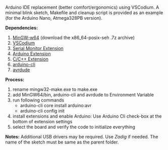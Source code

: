 Arduino IDE replacement (better comfort/ergonomics) using VSCodium. A minimal blink sketch, Makefile and cleanup script is provided as an example (for the Arduino Nano, Atmega328PB version).



**Dependencies:**

1. [MinGW-w64](https://sourceforge.net/projects/mingw-w64/files/mingw-w64/) (download the x86_64-posix-seh .7z archive)
2. [VSCodium](https://github.com/VSCodium/vscodium)
3. [Serial Monitor Extension](https://marketplace.visualstudio.com/items?itemName=ms-vscode.vscode-serial-monitor)
4. [Arduino Extension](https://marketplace.visualstudio.com/items?itemName=vsciot-vscode.vscode-arduino)
5. [C/C++ Extension](https://marketplace.visualstudio.com/items?itemName=ms-vscode.cpptools)
6. [arduino-cli](https://github.com/arduino/arduino-cli)
7. [avrdude](https://github.com/avrdudes/avrdude)



**Process:**

1. rename mingw32-make.exe to make.exe
2. add MinGW64/bin, arduino-cli and avrdude to Environment Variable
3. run following commands
   * arduino-cli core install arduino:avr
   * arduino-cli config init
4. install extensions and enable Arduino: Use Arduino Cli check-box at the bottom of extension settings
5. select the board and verify the code to initialize everything



**Notes:** Additional USB drivers may be required. Use *Zadig* if needed. The name of the sketch must be same as the parent folder.

